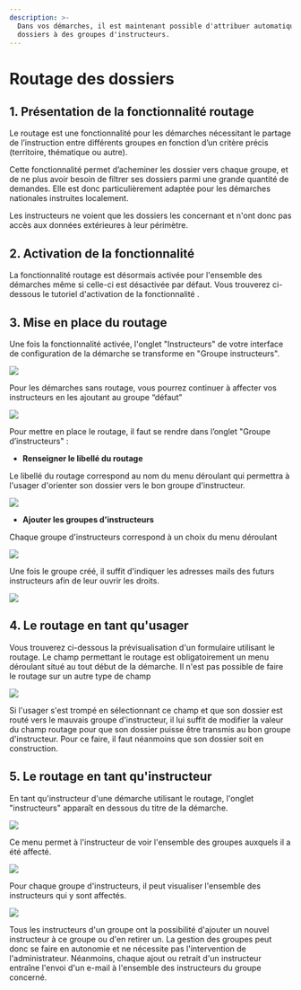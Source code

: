 ```yaml
---
description: >-
  Dans vos démarches, il est maintenant possible d'attribuer automatiquement des
  dossiers à des groupes d'instructeurs.
---
```


# Routage des dossiers

## 1. **Présentation de la fonctionnalité routage**&#x20;

Le routage est une fonctionnalité pour les démarches nécessitant le partage de l’instruction entre différents groupes en fonction d’un critère précis (territoire, thématique ou autre).

Cette fonctionnalité permet d’acheminer les dossier vers chaque groupe, et de ne plus avoir besoin de filtrer ses dossiers parmi une grande quantité de demandes. Elle est donc particulièrement adaptée pour les démarches nationales instruites localement.&#x20;

Les instructeurs ne voient que les dossiers les concernant et n'ont donc pas accès aux données extérieures à leur périmètre.&#x20;

## **2. Activation de la fonctionnalité**

La fonctionnalité routage est désormais activée pour l'ensemble des démarches même si celle-ci est désactivée par défaut. Vous trouverez ci-dessous le tutoriel d'activation de la fonctionnalité .&#x20;

## **3.  Mise en place du routage**

Une fois la fonctionnalité activée, l'onglet "Instructeurs" de votre interface de configuration de la démarche se transforme en "Groupe instructeurs".



![](<../.gitbook/assets/image (48).png>)

Pour les démarches sans routage, vous pourrez continuer à affecter vos instructeurs en les ajoutant au groupe “défaut”

![](../.gitbook/assets/1.png)

Pour mettre en place le routage, il faut se rendre dans l’onglet "Groupe d’instructeurs" :

* **Renseigner le libellé du routage**&#x20;

Le libellé du routage correspond au nom du menu déroulant qui permettra à l'usager d'orienter son dossier vers le bon groupe d'instructeur.&#x20;

![](../.gitbook/assets/2.png)

* **Ajouter les groupes d'instructeurs**

Chaque groupe d'instructeurs correspond à un choix du menu déroulant&#x20;

![](../.gitbook/assets/3.png)

Une fois le groupe créé, il suffit d'indiquer les adresses mails des futurs instructeurs afin de leur ouvrir les droits.

![](../.gitbook/assets/4.png)



## 4. Le routage en tant qu'usager&#x20;

Vous trouverez ci-dessous la prévisualisation d'un formulaire utilisant le routage. Le champ permettant le routage est obligatoirement un menu déroulant situé au tout début de la démarche. Il n'est pas possible de faire le routage sur un autre type de champ

![](../.gitbook/assets/6.png)

Si l'usager s'est trompé en sélectionnant ce champ et que son dossier est routé vers le mauvais groupe d'instructeur, il lui suffit de modifier la valeur du champ routage pour que son dossier puisse être transmis au bon groupe d'instructeur. Pour ce faire, il faut néanmoins que son dossier soit en construction.

## 5. Le routage en tant qu'instructeur&#x20;

En tant qu'instructeur d'une démarche utilisant le routage, l'onglet "instructeurs" apparaît en dessous du titre de la démarche.

![](<../.gitbook/assets/Screenshot 2020-01-31 at 10.56.48.png>)

Ce menu permet à l'instructeur de voir l'ensemble des groupes auxquels il a été affecté.&#x20;

![](<../.gitbook/assets/Screenshot 2020-01-31 at 11.28.49.png>)

Pour chaque groupe d'instructeurs, il peut visualiser l'ensemble des instructeurs qui y sont affectés.

![](<../.gitbook/assets/Screenshot 2020-01-31 at 11.29.53.png>)

Tous les instructeurs d'un groupe ont la possibilité d'ajouter un nouvel instructeur à ce groupe ou d'en retirer un. La  gestion des groupes peut donc se faire en autonomie et ne nécessite pas l'intervention de l'administrateur. Néanmoins, chaque ajout ou retrait d'un instructeur entraîne l'envoi d'un e-mail à l'ensemble des instructeurs du groupe concerné.
